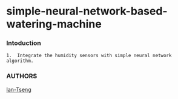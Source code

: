 # simple-neural-network-based-watering-machine


### Intoduction 
```
1.  Integrate the humidity sensors with simple neural network algorithm.
```


### AUTHORS
[Ian-Tseng](https://github.com/Ian-Tseng/)
